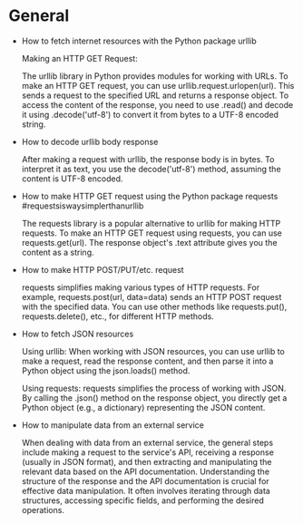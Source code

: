 # General

* How to fetch internet resources with the Python package urllib

	Making an HTTP GET Request:

	The urllib library in Python provides modules for working with URLs. To make an HTTP GET request, you can use urllib.request.urlopen(url). This sends a request to the specified URL and returns a response object. To access the content of the response, you need to use .read() and decode it using .decode('utf-8') to convert it from bytes to a UTF-8 encoded string.

* How to decode urllib body response

	After making a request with urllib, the response body is in bytes. To interpret it as text, you use the decode('utf-8') method, assuming the content is UTF-8 encoded.

* How to make HTTP GET request using the Python package requests #requestsiswaysimplerthanurllib

	The requests library is a popular alternative to urllib for making HTTP requests. To make an HTTP GET request using requests, you can use requests.get(url). The response object's .text attribute gives you the content as a string.

* How to make HTTP POST/PUT/etc. request

	requests simplifies making various types of HTTP requests. For example, requests.post(url, data=data) sends an HTTP POST request with the specified data. You can use other methods like requests.put(), requests.delete(), etc., for different HTTP methods.

* How to fetch JSON resources

     Using urllib:
	When working with JSON resources, you can use urllib to make a request, read the response content, and then parse it into a Python object using the json.loads() method.

     Using requests:
	requests simplifies the process of working with JSON. By calling the .json() method on the response object, you directly get a Python object (e.g., a dictionary) representing the JSON content.

* How to manipulate data from an external service

	When dealing with data from an external service, the general steps include making a request to the service's API, receiving a response (usually in JSON format), and then extracting and manipulating the relevant data based on the API documentation. Understanding the structure of the response and the API documentation is crucial for effective data manipulation. It often involves iterating through data structures, accessing specific fields, and performing the desired operations.
